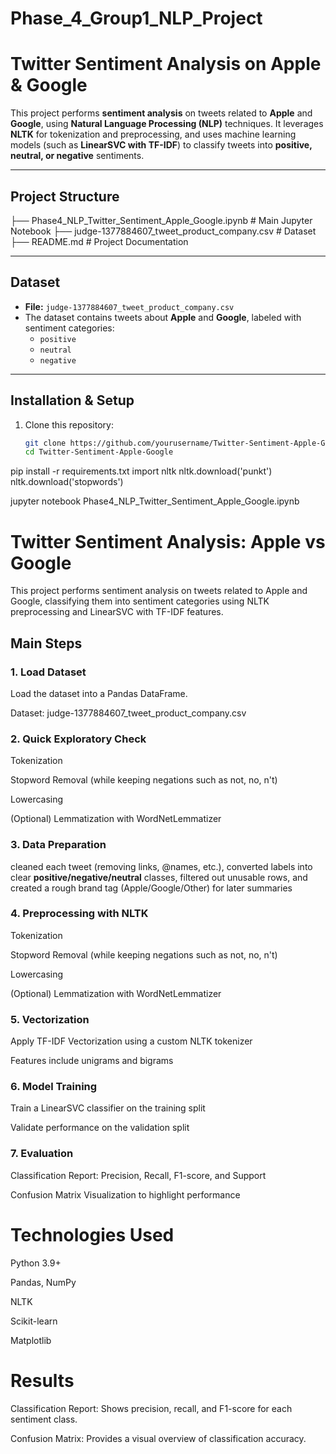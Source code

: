 # Phase_4_Group1_NLP_Project

# Twitter Sentiment Analysis on Apple & Google

This project performs **sentiment analysis** on tweets related to **Apple** and **Google**, using **Natural Language Processing (NLP)** techniques. It leverages **NLTK** for tokenization and preprocessing, and uses machine learning models (such as **LinearSVC with TF-IDF**) to classify tweets into **positive, neutral, or negative** sentiments.

---

## Project Structure

├── Phase4_NLP_Twitter_Sentiment_Apple_Google.ipynb # Main Jupyter Notebook
├── judge-1377884607_tweet_product_company.csv # Dataset
├── README.md # Project Documentation


---

## Dataset

- **File:** `judge-1377884607_tweet_product_company.csv`  
- The dataset contains tweets about **Apple** and **Google**, labeled with sentiment categories:
  - `positive`
  - `neutral`
  - `negative`

---

## Installation & Setup

1. Clone this repository:
   ```bash
   git clone https://github.com/yourusername/Twitter-Sentiment-Apple-Google.git
   cd Twitter-Sentiment-Apple-Google

pip install -r requirements.txt
import nltk
nltk.download('punkt')
nltk.download('stopwords')


jupyter notebook Phase4_NLP_Twitter_Sentiment_Apple_Google.ipynb


# Twitter Sentiment Analysis: Apple vs Google

This project performs sentiment analysis on tweets related to Apple and Google, classifying them into sentiment categories using NLTK preprocessing and LinearSVC with TF-IDF features.

## Main Steps
 ### 1️. Load Dataset

Load the dataset into a Pandas DataFrame.

Dataset: judge-1377884607_tweet_product_company.csv

### 2️. Quick Exploratory Check

Tokenization

Stopword Removal (while keeping negations such as not, no, n't)

Lowercasing

(Optional) Lemmatization with WordNetLemmatizer

### 3. Data Preparation
cleaned each tweet (removing links, @names, etc.), converted labels into clear **positive/negative/neutral** classes, filtered out unusable rows, and created a rough brand tag (Apple/Google/Other) for later summaries

### 4. Preprocessing with NLTK

Tokenization

Stopword Removal (while keeping negations such as not, no, n't)

Lowercasing

(Optional) Lemmatization with WordNetLemmatizer

### 5. Vectorization

Apply TF-IDF Vectorization using a custom NLTK tokenizer

Features include unigrams and bigrams

### 6. Model Training

Train a LinearSVC classifier on the training split

Validate performance on the validation split

### 7. Evaluation

Classification Report: Precision, Recall, F1-score, and Support

Confusion Matrix Visualization to highlight performance




# Technologies Used

Python 3.9+

Pandas, NumPy

NLTK

Scikit-learn

Matplotlib


# Results

Classification Report: Shows precision, recall, and F1-score for each sentiment class.

Confusion Matrix: Provides a visual overview of classification accuracy.

